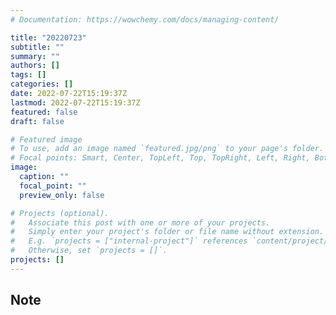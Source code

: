 ```yaml
---
# Documentation: https://wowchemy.com/docs/managing-content/

title: "20220723"
subtitle: ""
summary: ""
authors: []
tags: []
categories: []
date: 2022-07-22T15:19:37Z
lastmod: 2022-07-22T15:19:37Z
featured: false
draft: false

# Featured image
# To use, add an image named `featured.jpg/png` to your page's folder.
# Focal points: Smart, Center, TopLeft, Top, TopRight, Left, Right, BottomLeft, Bottom, BottomRight.
image:
  caption: ""
  focal_point: ""
  preview_only: false

# Projects (optional).
#   Associate this post with one or more of your projects.
#   Simply enter your project's folder or file name without extension.
#   E.g. `projects = ["internal-project"]` references `content/project/deep-learning/index.md`.
#   Otherwise, set `projects = []`.
projects: []
---
```


## Note

